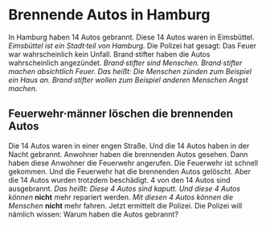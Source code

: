 # Brennende Autos in Hamburg

In Hamburg haben 14 Autos gebrannt. Diese 14 Autos waren in Eimsbüttel. 
*Eimsbüttel ist ein Stadt·teil von Hamburg.* Die Polizei hat gesagt: Das Feuer war wahrscheinlich kein Unfall. Brand·stifter haben die Autos wahrscheinlich angezündet. 
*Brand·stifter sind Menschen.* 
*Brand·stifter machen absichtlich Feuer.* 
*Das heißt:* *Die Menschen zünden zum Beispiel ein Haus an.* 
*Brand·stifter wollen zum Beispiel anderen Menschen Angst machen.* 

## Feuerwehr·männer löschen die brennenden Autos
Die 14 Autos waren in einer engen Straße. Und die 14 Autos haben in der Nacht gebrannt. Anwohner haben die brennenden Autos gesehen. Dann haben diese Anwohner die Feuerwehr angerufen. Die Feuerwehr ist schnell gekommen. Und die Feuerwehr hat die brennenden Autos gelöscht. Aber die 14 Autos wurden trotzdem beschädigt. 4 von den 14 Autos sind ausgebrannt. *Das heißt:* 
*Diese 4 Autos sind kaputt.* 
*Und diese 4 Autos können* **nicht** mehr repariert werden. 
*Mit diesen 4 Autos können die Menschen* **nicht** mehr fahren. 
Jetzt ermittelt die Polizei. Die Polizei will nämlich wissen: Warum haben die Autos gebrannt? 
